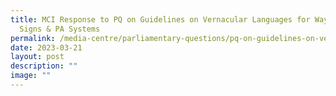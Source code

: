 ```yaml
---
title: MCI Response to PQ on Guidelines on Vernacular Languages for Wayfinding
  Signs & PA Systems
permalink: /media-centre/parliamentary-questions/pq-on-guidelines-on-vernacular-languages-for-signs-pa-systems/
date: 2023-03-21
layout: post
description: ""
image: ""
---
```

